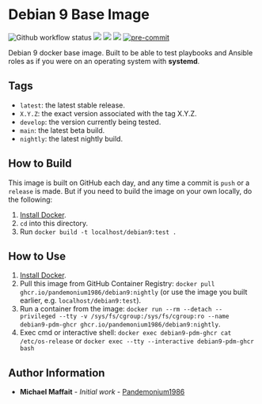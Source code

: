 # Debian 9 Base Image

![Github workflow status](https://github.com/Pandemonium1986/docker-debian9/workflows/docker/badge.svg)
![](https://img.shields.io/github/release/Pandemonium1986/docker-debian9)
![](https://img.shields.io/github/release-date/Pandemonium1986/docker-debian9)
![](https://img.shields.io/github/license/Pandemonium1986/docker-debian9)
[![pre-commit](https://img.shields.io/badge/pre--commit-enabled-brightgreen?logo=pre-commit&logoColor=white)](https://github.com/pre-commit/pre-commit)

Debian 9 docker base image. Built to be able to test playbooks and Ansible roles as if you were on an operating system with **systemd**.

## Tags

-   `latest`: the latest stable release.
-   `X.Y.Z`: the exact version associated with the tag X.Y.Z.
-   `develop`: the version currently being tested.
-   `main`: the latest beta build.
-   `nightly`: the latest nightly build.

## How to Build

This image is built on GitHub each day, and any time a commit is `push` or a `release` is made. But if you need to build the image on your own locally, do the following:

1.  [Install Docker](https://docs.docker.com/engine/installation/).
2.  `cd` into this directory.
3.  Run `docker build -t localhost/debian9:test .`

## How to Use

1.  [Install Docker](https://docs.docker.com/engine/installation/).
2.  Pull this image from GitHub Container Registry: `docker pull ghcr.io/pandemonium1986/debian9:nightly` (or use the image you built earlier, e.g. `localhost/debian9:test`).
3.  Run a container from the image: `docker run --rm --detach --privileged --tty -v /sys/fs/cgroup:/sys/fs/cgroup:ro --name debian9-pdm-ghcr ghcr.io/pandemonium1986/debian9:nightly`.
4. Exec cmd or interactive shell: `docker exec debian9-pdm-ghcr cat /etc/os-release` or `docker exec --tty --interactive debian9-pdm-ghcr bash`


## Author Information

-   **Michael Maffait** - _Initial work_ - [Pandemonium1986](https://github.com/Pandemonium1986)
